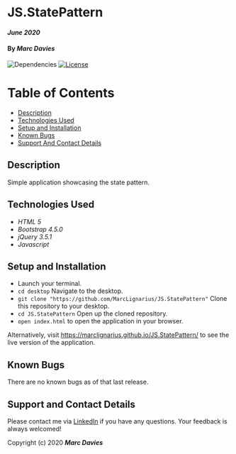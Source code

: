 # JS.StatePattern

#### _June 2020_

#### By _**Marc Davies**_

![Dependencies](https://img.shields.io/badge/dependencies-up%20to%20date-brightgreen.svg)
[![License](https://img.shields.io/badge/license-MIT-blue.svg)](https://opensource.org/licenses/MIT)

# Table of Contents

<!--ts-->

- [Description](#description)
- [Technologies Used](#technologies-used)
- [Setup and Installation](#setup-and-installation)
- [Known Bugs](#known-bugs)
- [Support And Contact Details](#support-and-contact-details)
<!--te-->

## Description

Simple application showcasing the state pattern.

## Technologies Used

- _HTML 5_
- _Bootstrap 4.5.0_
- _jQuery 3.5.1_
- _Javascript_

## Setup and Installation

- Launch your terminal.
- `cd desktop` Navigate to the desktop.
- `git clone "https://github.com/MarcLignarius/JS.StatePattern"` Clone this repository to your desktop.
- `cd JS.StatePattern` Open up the cloned repository.
- `open index.html` to open the application in your browser.

Alternatively, visit https://marclignarius.github.io/JS.StatePattern/ to see the live version of the application.

## Known Bugs

There are no known bugs as of that last release.

## Support and Contact Details

Please contact me via <a href="https://www.linkedin.com/in/marcdaviesriot/">LinkedIn</a> if you have any questions. Your feedback is always welcomed!

Copyright (c) 2020 **_Marc Davies_**
